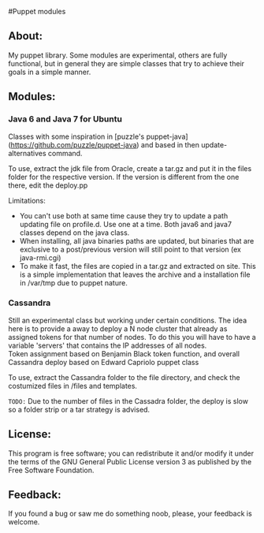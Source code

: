 #Puppet modules

About:
-----

My puppet library. Some modules are experimental, others are fully functional, but in general they are simple classes that try to achieve their goals in a simple manner. 

Modules: 
-------

### Java 6 and Java 7 for Ubuntu 

Classes with some inspiration in [puzzle's puppet-java] (https://github.com/puzzle/puppet-java) and based in then update-alternatives command. 

To use, extract the jdk file from Oracle, create a tar.gz and put it in the files folder for the respective version. If the version is different from the one there, edit the deploy.pp  

Limitations:

*  You can't use both at same time cause they try to update a path updating file on profile.d. Use one at a time. Both java6 and java7 classes depend on the java class. 
*  When installing, all java binaries paths are updated, but binaries that are exclusive to a post/previous version will still point to that version (ex java-rmi.cgi)  
*  To make it fast, the files are copied in a tar.gz and extracted on site. This is a simple implementation that leaves the archive and a installation file in /var/tmp due to puppet nature. 

### Cassandra

Still an experimental class but working under certain conditions. The idea here is to provide a away to deploy a N node cluster that already as assigned tokens for that number of nodes. To do this you will have to have a variable 'servers' that contains the IP addresses of all nodes.   
Token assignment based on Benjamin Black token function, and overall Cassandra deploy based on Edward Capriolo puppet class    

To use, extract the Cassandra folder to the file directory, and check the costumized files in /files and templates. 

`TODO:` Due to the number of files in the Cassadra folder, the deploy is slow so a folder strip or a tar strategy is advised. 

License:
-------

This program is free software; you can redistribute 
it and/or modify it under the terms of the GNU 
General Public License version 3 as published by 
the Free Software Foundation.

Feedback:
---------

If you found a bug or saw me do something noob, please, your feedback is welcome. 


